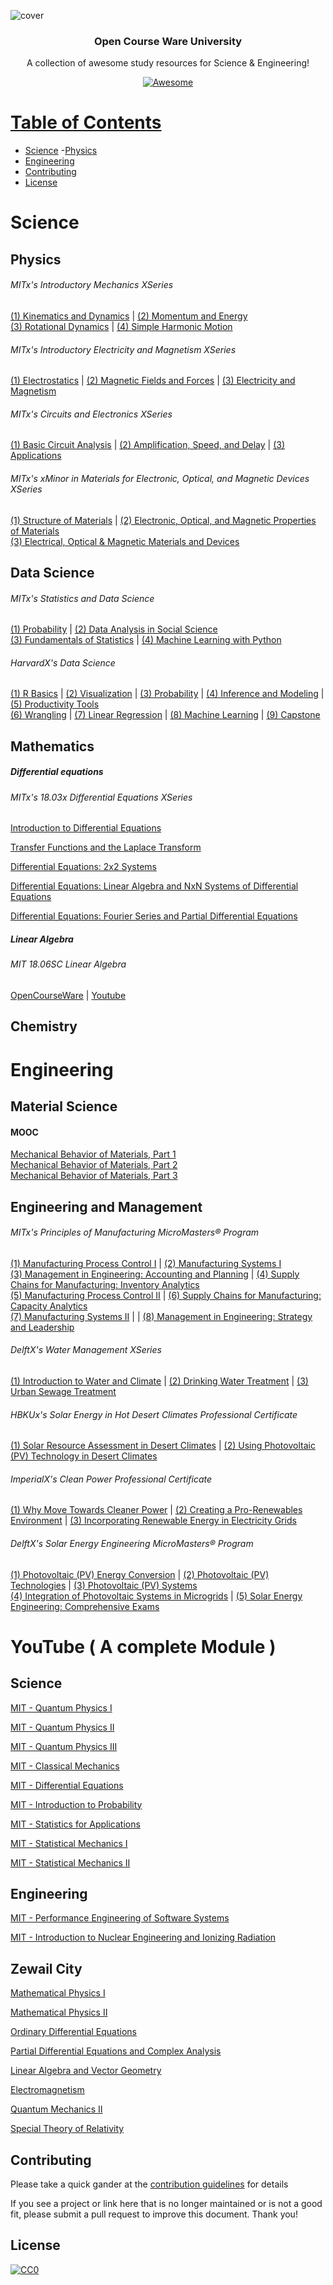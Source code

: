 ![cover](https://user-images.githubusercontent.com/24739579/75378927-da7a9880-58d4-11ea-9930-2b6f0afde9fd.png)

<h3 align="center">Open Course Ware University</h3>
<p align="center">
  A collection of awesome study resources for Science & Engineering!
</p>
<p align="center">
  <a href="https://github.com/sindresorhus/awesome">
    <img alt="Awesome" src="https://cdn.rawgit.com/sindresorhus/awesome/d7305f38d29fed78fa85652e3a63e154dd8e8829/media/badge.svg">
</p>


# Table of Contents
- [Science](#science)
  -[Physics](#physics)
- [Engineering](#Engineering)
- [Contributing](#Contributing)
- [License](#License)

# Science

## Physics

###### MITx's Introductory Mechanics XSeries
[(1) Kinematics and Dynamics](https://www.edx.org/course/mechanics-kinematics-and-dynamics) | [(2) Momentum and Energy](https://www.edx.org/course/mechanics-momentum-and-energy) \
[(3) Rotational Dynamics](https://www.edx.org/course/mechanics-rotational-dynamics) | [(4) Simple Harmonic Motion](https://www.edx.org/course/mechanics-simple-harmonic-motion)

###### MITx's Introductory Electricity and Magnetism XSeries
[(1) Electrostatics](https://www.edx.org/course/electricity-and-magnetism-electrostatics) | [(2) Magnetic Fields and Forces](https://www.edx.org/course/electricity-and-magnetism-magnetic-fields-and-forc) | [(3) Electricity and Magnetism](https://www.edx.org/course/electricity-and-magnetism-maxwells-equations)

###### MITx's Circuits and Electronics XSeries
[(1) Basic Circuit Analysis](https://www.edx.org/course/circuits-and-electronics-1-basic-circuit-analysi-2) | [(2) Amplification, Speed, and Delay](https://www.edx.org/course/circuits-and-electronics-2-amplification-speed-a-2) | [(3) Applications](https://www.edx.org/course/circuits-and-electronics-3-applications-2)

###### MITx's xMinor in Materials for Electronic, Optical, and Magnetic Devices XSeries

[(1) Structure of Materials](https://www.edx.org/course/structure-of-materials) | [(2) Electronic, Optical, and Magnetic Properties of Materials](https://www.edx.org/course/electronic-optical-and-magnetic-properties-of-mate) \
[(3) Electrical, Optical & Magnetic Materials and Devices](https://www.edx.org/course/electrical-optical-magnetic-materials-and-devices)



## Data Science

###### MITx's Statistics and Data Science 

[(1) Probability](https://www.edx.org/course/probability-the-science-of-uncertainty-and-data) | [(2) Data Analysis in Social Science](https://www.edx.org/course/data-analysis-in-social-scienceassessing-your-know) \
[(3) Fundamentals of Statistics](https://www.edx.org/course/fundamentals-of-statistics) | [(4) Machine Learning with Python](https://www.edx.org/course/machine-learning-with-python-from-linear-models-to)


###### HarvardX's Data Science

[(1) R Basics](https://www.edx.org/course/data-science-r-basics) | [(2) Visualization](https://www.edx.org/course/data-science-visualization) | [(3) Probability](https://www.edx.org/course/data-science-probability) | [(4) Inference and Modeling](https://www.edx.org/course/data-science-inference-and-modeling) | [(5) Productivity Tools](https://www.edx.org/course/data-science-productivity-tools) \
[(6) Wrangling](https://www.edx.org/course/data-science-wrangling) | [(7) Linear Regression](https://www.edx.org/course/data-science-linear-regression) | [(8) Machine Learning](https://www.edx.org/course/data-science-machine-learning) | [(9) Capstone](https://www.edx.org/course/data-science-capstone)



## Mathematics 

##### Differential equations

###### MITx's 18.03x Differential Equations XSeries

[Introduction to Differential Equations](https://www.edx.org/course/introduction-to-differential-equations-2)

[Transfer Functions and the Laplace Transform](https://www.edx.org/course/transfer-functions-and-the-laplace-transform)

[Differential Equations: 2x2 Systems](https://www.edx.org/course/differential-equations-2x2-systems)

[Differential Equations: Linear Algebra and NxN Systems of Differential Equations](https://www.edx.org/course/differential-equations-linear-algebra-and-nxn-syst)

[Differential Equations: Fourier Series and Partial Differential Equations](https://www.edx.org/course/differential-equations-fourier-series-and-partial)

##### Linear Algebra
###### MIT 18.06SC Linear Algebra 
[OpenCourseWare](https://ocw.mit.edu/courses/mathematics/18-06sc-linear-algebra-fall-2011/index.htm) | [Youtube](https://www.youtube.com/watch?v=7UJ4CFRGd-U&list=PL221E2BBF13BECF6C)


## Chemistry 



# Engineering

## Material Science

#### MOOC
[Mechanical Behavior of Materials, Part 1](https://www.edx.org/course/mechanical-behavior-of-materials-part-1-linear-ela) \
[Mechanical Behavior of Materials, Part 2](https://www.edx.org/course/mechanical-behavior-of-materials-part-2-stress-tra) \
[Mechanical Behavior of Materials, Part 3](https://www.edx.org/course/mechanical-behavior-of-materials-part-3-time-depen) 




## Engineering and Management

###### MITx's Principles of Manufacturing MicroMasters® Program

[(1) Manufacturing Process Control I](https://www.edx.org/course/manufacturing-process-control-i) | [(2) Manufacturing Systems I](https://www.edx.org/course/manufacturing-systems-i) \
[(3) Management in Engineering: Accounting and Planning](https://www.edx.org/course/management-in-engineering-i) | [(4) Supply Chains for Manufacturing: Inventory Analytics](https://www.edx.org/course/supply-chains-for-manufacturing-i) \
[(5) Manufacturing Process Control II](https://www.edx.org/course/manufacturing-process-control-ii) | [(6) Supply Chains for Manufacturing: Capacity Analytics](https://www.edx.org/course/supply-chains-for-manufacturing-ii) \
[(7) Manufacturing Systems II](https://www.edx.org/course/manufacturing-systems-ii) | | [(8) Management in Engineering: Strategy and Leadership](https://www.edx.org/course/management-in-engineering-ii) 

###### DelftX's Water Management XSeries 

[(1) Introduction to Water and Climate](https://www.edx.org/course/introduction-to-water-and-climate) | [(2) Drinking Water Treatment](https://www.edx.org/course/drinking-water-treatment-2) | [(3) Urban Sewage Treatment](https://www.edx.org/course/urban-sewage-treatment) 

###### HBKUx's Solar Energy in Hot Desert Climates Professional Certificate

[(1) Solar Resource Assessment in Desert Climates](https://www.edx.org/course/solar-resource-assessment-in-desert-climates) | [(2) Using Photovoltaic (PV) Technology in Desert Climates](https://www.edx.org/course/using-photovoltaic-pv-technology-in-desert-climate)


###### ImperialX's Clean Power Professional Certificate 

[(1) Why Move Towards Cleaner Power](https://www.edx.org/course/why-move-towards-cleaner-power) | [(2) Creating a Pro-Renewables Environment](https://www.edx.org/course/creating-a-pro-renewables-environment) | [(3) Incorporating Renewable Energy in Electricity Grids](https://www.edx.org/course/incorporating-renewable-energy-in-electricity-grid) 


###### DelftX's Solar Energy Engineering MicroMasters® Program

[(1) Photovoltaic (PV) Energy Conversion](https://www.edx.org/course/solar-energy-photovoltaic-pv-energy-conversion) | [(2) Photovoltaic (PV) Technologies](https://www.edx.org/course/solar-energy-photovoltaic-pv-technologies) | [(3) Photovoltaic (PV) Systems](https://www.edx.org/course/solar-energy-photovoltaic-pv-systems) \
[(4) Integration of Photovoltaic Systems in Microgrids](https://www.edx.org/course/solar-energy-integration-of-photovoltaic-systems-i) | [(5) Solar Energy Engineering: Comprehensive Exams](https://www.edx.org/course/solar-energy-engineering-comprehensive-exams)



# YouTube ( A complete Module )

## Science

[MIT - Quantum Physics I](https://www.youtube.com/watch?v=jANZxzetPaQ&list=PLUl4u3cNGP60cspQn3N9dYRPiyVWDd80G)

[MIT - Quantum Physics II](https://www.youtube.com/watch?v=QI13S04w8dM&list=PLUl4u3cNGP60QlYNsy52fctVBOlk-4lYx)

[MIT - Quantum Physics III](https://www.youtube.com/watch?v=_OZXEb8FxZQ&list=PLUl4u3cNGP60Zcz8LnCDFI8RPqRhJbb4L)

[MIT - Classical Mechanics](https://www.youtube.com/watch?v=F3N5EkMX_ks&list=PLUl4u3cNGP61qDex7XslwNJ-xxxEFzMNV)

[MIT - Differential Equations](https://www.youtube.com/watch?v=XDhJ8lVGbl8&list=PLEC88901EBADDD980)

[MIT - Introduction to Probability](https://www.youtube.com/watch?v=1uW3qMFA9Ho&list=PLUl4u3cNGP60hI9ATjSFgLZpbNJ7myAg6)

[MIT - Statistics for Applications](https://www.youtube.com/watch?v=VPZD_aij8H0&list=PLUl4u3cNGP60uVBMaoNERc6knT_MgPKS0)

[MIT - Statistical Mechanics I](https://www.youtube.com/watch?v=4RX_lpoGRBg&list=PLUl4u3cNGP60gl3fdUTKRrt5t_GPx2sRg)

[MIT - Statistical Mechanics II](https://www.youtube.com/watch?v=2MaQKFHqYBw&list=PLUl4u3cNGP63HkEHvYaNJiO0UCUmY0Ts7)



## Engineering
[MIT - Performance Engineering of Software Systems](https://www.youtube.com/watch?v=o7h_sYMk_oc&list=PLUl4u3cNGP63VIBQVWguXxZZi0566y7Wf)

[MIT - Introduction to Nuclear Engineering and Ionizing Radiation](https://www.youtube.com/watch?v=7LyvAVjQUR8&list=PLUl4u3cNGP61FVzAxBP09w2FMQgknTOqu)


## Zewail City

[Mathematical Physics I](https://www.youtube.com/watch?v=ISSKc4H3Fg0&list=PL-XWNe_oYcGPNEZGQHj1G_meW5wytbj5J)

[Mathematical Physics II](https://www.youtube.com/watch?v=823CYznx4Is&list=PL-XWNe_oYcGOnRvkXNBOJbUXGFrSneeXd_)

[Ordinary Differential Equations](https://www.youtube.com/watch?v=nSzd35CUi5A&list=PL-XWNe_oYcGOkjUerkx2IQVrnvEkh9me4)

[Partial Differential Equations and Complex Analysis](https://www.youtube.com/watch?v=5jTN8C3LYrk&list=PL-XWNe_oYcGNTdsQ57exHIfw9cz5A8XAl)

[Linear Algebra and Vector Geometry](https://www.youtube.com/watch?v=bMTU8brzEwA&list=PL-XWNe_oYcGP-ZoRaODBHsRCQltIHKq6A)

[Electromagnetism](https://www.youtube.com/watch?v=uRbhUVtnxqo&list=PL-XWNe_oYcGMg3b2x4xpv_AptvvY-Z86g)

[Quantum Mechanics II](https://www.youtube.com/watch?v=rryxc2uxwRA&list=PL-XWNe_oYcGMgJC-hRSTO-HaNNlsFRYbe)

[Special Theory of Relativity](https://www.youtube.com/watch?v=5GGgDqUkN4k&list=PL-XWNe_oYcGPXF5Cd8P0oFvTFIB-7tV_z)


## Contributing
Please take a quick gander at the [contribution guidelines](https://github.com/HeshamFS/OpenCourseWare/blob/master/CONTRIBUTING.md) for details

If you see a project or link here that is no longer maintained or is not a good fit, please submit a pull request to improve this document. Thank you!

## License

[![CC0](http://mirrors.creativecommons.org/presskit/buttons/88x31/svg/cc-zero.svg)](https://creativecommons.org/publicdomain/zero/1.0/)
